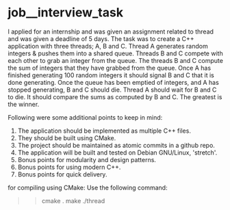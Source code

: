# job__interview_task
I applied for an internship and was given an assignment related to thread and was given a deadline of 5 days. The task was to create a C++ application with three threads; A, B and C. Thread A generates random integers & pushes them into a shared queue. Threads B and C compete with each other to grab an integer from the queue. The threads B and C compute the sum of integers that they have grabbed from the queue. Once A has finished generating 100 random integers it should signal B and C that it is done generating. Once the queue has been emptied of integers, and A has stopped generating, B and C should die. Thread A should wait for B and C to die. It should compare the sums as computed by B and C. The greatest is the winner.

Following were some additional points to keep in mind:
1. The application should be implemented as multiple C++ files.
2. They should be built using CMake.
3. The project should be maintained as atomic commits in a github repo.
4. The application will be built and tested on Debian GNU/Linux, 'stretch'.
5. Bonus points for modularity and design patterns.
6. Bonus points for using modern C++.
7. Bonus points for quick delivery.


for compiling using CMake:
Use the following command:
>> cmake .
>> make
>> ./thread
